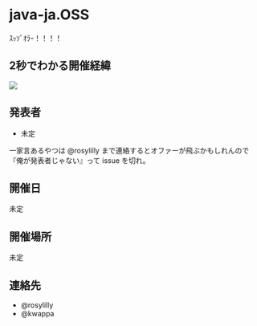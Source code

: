 # java-ja.OSS

ｽｯｿﾞｵﾗｰ！！！！

## 2秒でわかる開催経緯

![](https://dl.dropboxusercontent.com/u/3850554/Monosnap%202015-09-01%2022-52-22.png)

## 発表者

- 未定

一家言あるやつは @rosylilly まで連絡するとオファーが飛ぶかもしれんので『俺が発表者じゃない』って issue を切れ。

## 開催日

未定

## 開催場所

未定

## 連絡先

- @rosylilly
- @kwappa

